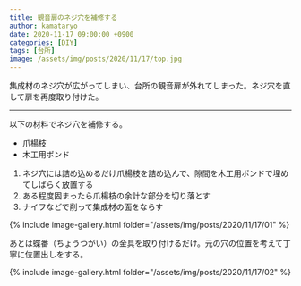 ```yaml
---
title: 観音扉のネジ穴を補修する
author: kamataryo
date: 2020-11-17 09:00:00 +0900
categories: [DIY]
tags: [台所]
image: /assets/img/posts/2020/11/17/top.jpg
---
```


集成材のネジ穴が広がってしまい、台所の観音扉が外れてしまった。ネジ穴を直して扉を再度取り付けた。

---

以下の材料でネジ穴を補修する。

- 爪楊枝
- 木工用ボンド

1. ネジ穴には詰め込めるだけ爪楊枝を詰め込んで、隙間を木工用ボンドで埋めてしばらく放置する
2. ある程度固まったら爪楊枝の余計な部分を切り落とす
3. ナイフなどで削って集成材の面をならす

{% include image-gallery.html folder="/assets/img/posts/2020/11/17/01" %}

あとは蝶番（ちょうつがい）の金具を取り付けるだけ。元の穴の位置を考えて丁寧に位置出しをする。

{% include image-gallery.html folder="/assets/img/posts/2020/11/17/02" %}
